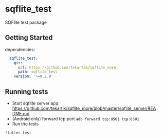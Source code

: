 # sqflite_test

SQFlite test package

## Getting Started

dependencies:

```yaml
  sqflite_test:
    git:
      url: https://github.com/tekartik/sqflite_more
      path: sqflite_test
    version: '>=0.2.0'
```

## Running tests

* Start sqflite server app <https://github.com/tekartik/sqflite_more/blob/master/sqflite_server/README.md>
* (Android only) forward tcp port `adb forward tcp:8501 tcp:8501`
* Run the tests

```
flutter test
```
